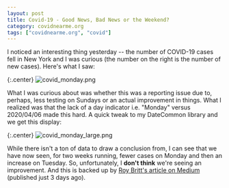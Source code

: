 ```yaml
---
layout: post
title: Covid-19 - Good News, Bad News or the Weekend?
category: covidnearme.org
tags: ["covidnearme.org", "covid"]
---
```

I noticed an interesting thing yesterday -- the number of COVID-19 cases fell in New York and I was curious (the number on the right is the number of new cases).  Here's what I saw:

{:.center}
![covid_monday.png](/blog/assets/covid_monday.png)

What I was curious about was whether this was a reporting issue due to, perhaps, less testing on Sundays or an actual improvement in things.  What I realized was that the lack of a day indicator i.e. "Monday" versus 2020/04/06 made this hard.  A quick tweak to my DateCommon library and we get this display:

{:.center}
![covid_monday_large.png](/blog/assets/covid_monday_large.png)

While there isn't a ton of data to draw a conclusion from, I can see that we have now seen, for two weeks running, fewer cases on Monday and then an increase on Tuesday.  So, unfortunately, I **don't think** we're seeing an improvement.  And this is backed up by [Roy Britt's article on Medium](https://link.medium.com/Is1vWsvAu5) (published just 3 days ago).